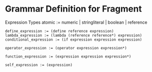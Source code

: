# Grammar Definition for Fragment

Expression Types
    atomic := numeric | stringliteral | boolean | reference

    define_expression := (define reference expression)
    lambda_expression := (lambda (reference reference*) expression)
    conditional_expression := (if expression expression expression)

    operator_expression := (operator expression expression*)
    
    function_expression := (expression expression expression*)

    self_expression := (expression)
